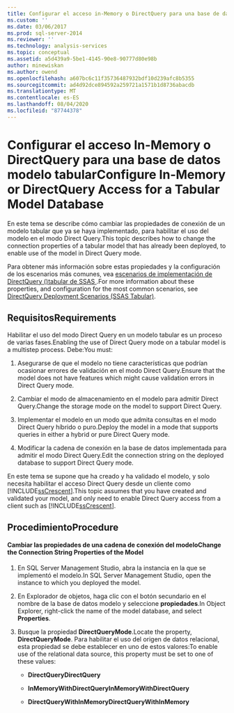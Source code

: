 ```yaml
---
title: Configurar el acceso in-Memory o DirectQuery para una base de datos de modelo tabular | Microsoft Docs
ms.custom: ''
ms.date: 03/06/2017
ms.prod: sql-server-2014
ms.reviewer: ''
ms.technology: analysis-services
ms.topic: conceptual
ms.assetid: a5d439a9-5be1-4145-90e8-90777d80e98b
author: minewiskan
ms.author: owend
ms.openlocfilehash: a607bc6c11f35736487932bdf10d239afc8b5355
ms.sourcegitcommit: ad4d92dce894592a259721a1571b1d8736abacdb
ms.translationtype: MT
ms.contentlocale: es-ES
ms.lasthandoff: 08/04/2020
ms.locfileid: "87744378"
---
```

# <a name="configure-in-memory-or-directquery-access-for-a-tabular-model-database"></a><span data-ttu-id="56b96-102">Configurar el acceso In-Memory o DirectQuery para una base de datos modelo tabular</span><span class="sxs-lookup"><span data-stu-id="56b96-102">Configure In-Memory or DirectQuery Access for a Tabular Model Database</span></span>
  <span data-ttu-id="56b96-103">En este tema se describe cómo cambiar las propiedades de conexión de un modelo tabular que ya se haya implementado, para habilitar el uso del modelo en el modo Direct Query.</span><span class="sxs-lookup"><span data-stu-id="56b96-103">This topic describes how to change the connection properties of a tabular model that has already been deployed, to enable use of the model in Direct Query mode.</span></span>  
  
 <span data-ttu-id="56b96-104">Para obtener más información sobre estas propiedades y la configuración de los escenarios más comunes, vea [escenarios de implementación de DirectQuery &#40;&#41;tabular de SSAS ](../directquery-deployment-scenarios-ssas-tabular.md).</span><span class="sxs-lookup"><span data-stu-id="56b96-104">For more information about these properties, and configuration for the most common scenarios, see [DirectQuery Deployment Scenarios &#40;SSAS Tabular&#41;](../directquery-deployment-scenarios-ssas-tabular.md).</span></span>  
  
## <a name="requirements"></a><span data-ttu-id="56b96-105">Requisitos</span><span class="sxs-lookup"><span data-stu-id="56b96-105">Requirements</span></span>  
 <span data-ttu-id="56b96-106">Habilitar el uso del modo Direct Query en un modelo tabular es un proceso de varias fases.</span><span class="sxs-lookup"><span data-stu-id="56b96-106">Enabling the use of Direct Query mode on a tabular model is a multistep process.</span></span> <span data-ttu-id="56b96-107">Debe:</span><span class="sxs-lookup"><span data-stu-id="56b96-107">You must:</span></span>  
  
1.  <span data-ttu-id="56b96-108">Asegurarse de que el modelo no tiene características que podrían ocasionar errores de validación en el modo Direct Query.</span><span class="sxs-lookup"><span data-stu-id="56b96-108">Ensure that the model does not have features which might cause validation errors in Direct Query mode.</span></span>  
  
2.  <span data-ttu-id="56b96-109">Cambiar el modo de almacenamiento en el modelo para admitir Direct Query.</span><span class="sxs-lookup"><span data-stu-id="56b96-109">Change the storage mode on the model to support Direct Query.</span></span>  
  
3.  <span data-ttu-id="56b96-110">Implementar el modelo en un modo que admita consultas en el modo Direct Query híbrido o puro.</span><span class="sxs-lookup"><span data-stu-id="56b96-110">Deploy the model in a mode that supports queries in either a hybrid or pure Direct Query mode.</span></span>  
  
4.  <span data-ttu-id="56b96-111">Modificar la cadena de conexión en la base de datos implementada para admitir el modo Direct Query.</span><span class="sxs-lookup"><span data-stu-id="56b96-111">Edit the connection string on the deployed database to support Direct Query mode.</span></span>  
  
 <span data-ttu-id="56b96-112">En este tema se supone que ha creado y ha validado el modelo, y solo necesita habilitar el acceso Direct Query desde un cliente como [!INCLUDE[ssCrescent](../../includes/sscrescent-md.md)].</span><span class="sxs-lookup"><span data-stu-id="56b96-112">This topic assumes that you have created and validated your model, and only need to enable Direct Query access from a client such as [!INCLUDE[ssCrescent](../../includes/sscrescent-md.md)].</span></span>  
  
## <a name="procedure"></a><span data-ttu-id="56b96-113">Procedimiento</span><span class="sxs-lookup"><span data-stu-id="56b96-113">Procedure</span></span>  
  
#### <a name="change-the-connection-string-properties-of-the-model"></a><span data-ttu-id="56b96-114">Cambiar las propiedades de una cadena de conexión del modelo</span><span class="sxs-lookup"><span data-stu-id="56b96-114">Change the Connection String Properties of the Model</span></span>  
  
1.  <span data-ttu-id="56b96-115">En SQL Server Management Studio, abra la instancia en la que se implementó el modelo.</span><span class="sxs-lookup"><span data-stu-id="56b96-115">In SQL Server Management Studio, open the instance to which you deployed the model.</span></span>  
  
2.  <span data-ttu-id="56b96-116">En Explorador de objetos, haga clic con el botón secundario en el nombre de la base de datos modelo y seleccione **propiedades**.</span><span class="sxs-lookup"><span data-stu-id="56b96-116">In Object Explorer, right-click the name of the model database, and select **Properties**.</span></span>  
  
3.  <span data-ttu-id="56b96-117">Busque la propiedad **DirectQueryMode**.</span><span class="sxs-lookup"><span data-stu-id="56b96-117">Locate the property, **DirectQueryMode**.</span></span> <span data-ttu-id="56b96-118">Para habilitar el uso del origen de datos relacional, esta propiedad se debe establecer en uno de estos valores:</span><span class="sxs-lookup"><span data-stu-id="56b96-118">To enable use of the relational data source, this property must be set to one of these values:</span></span>  
  
    -   <span data-ttu-id="56b96-119">**DirectQuery**</span><span class="sxs-lookup"><span data-stu-id="56b96-119">**DirectQuery**</span></span>  
  
    -   <span data-ttu-id="56b96-120">**InMemoryWithDirectQuery**</span><span class="sxs-lookup"><span data-stu-id="56b96-120">**InMemoryWithDirectQuery**</span></span>  
  
    -   <span data-ttu-id="56b96-121">**DirectQueryWithInMemory**</span><span class="sxs-lookup"><span data-stu-id="56b96-121">**DirectQueryWithInMemory**</span></span>  
  
  
